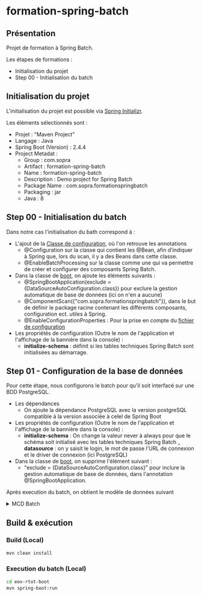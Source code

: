 # formation-spring-batch

## Présentation

Projet de formation à Spring Batch.

Les étapes de formations :
 - Initialisation du projet
 - Step 00 - Initialisation du batch

## Initialisation du projet 

L'initialisation du projet est possible via [Spring Initializr](https://start.spring.io/).

Les éléments sélectionnés sont :
- Projet : "Maven Project"
- Langage : Java
- Spring Boot (Version) : 2.4.4 
- Project Metadat :
  - Group : com.sopra
  - Artifact : formation-spring-batch
  - Name : formation-spring-batch
  - Description : Demo project for Spring Batch
  - Package Name : com.sopra.formationspringbatch
  - Packaging : jar
  - Java : 8
    
## Step 00 - Initialisation du batch

Dans notre cas l'initialisation du bath correspond à :
- L'ajout de la [Classe de configuration](src/main/java/com/sopra/formationspringbatch/config/BatchConfiguration.java), où l'on retrouve les annotations
  - @Configuration sur la classe qui contient les @Bean, afin d’indiquer à Spring que, lors du scan, il y a des Beans
    dans cette classe.
  - @EnableBatchProcessing sur la classe comme une qui va permettre de créer et configurer des composants Spring Batch.
- Dans la classe de [boot](src/main/java/com/sopra/formationspringbatch/config/BatchConfiguration.java), on ajoute les
  éléments suivants :
  - @SpringBootApplication(exclude = {DataSourceAutoConfiguration.class}) pour exclure la gestion automatique de base de
    données (ici on n'en a aucune)
  - @ComponentScan({"com.sopra.formationspringbatch"}), dans le but de définir le package racine contenant les
    différents composants, configuration ect. utiles à Spring.
  - @EnableConfigurationProperties : Pour la prise en compte
    du [fichier de configuration](src/main/resources/application.yml)
- Les propriétés de configuration (Outre le nom de l'application et l'affichage de la bannière dans la console) :
  - **initialize-schema** : définit si les tables techniques Spring Batch sont initialisées au démarrage.

## Step 01 - Configuration de la base de données

Pour cette étape, nous configurons le batch pour qu'il soit interfacé sur une BDD PostgreSQL.

- Les dépendances
  - On ajoute la dépendance PostgreSQL avec la version postgreSQL compatible à la version associée à celel de Spring
    Boot
- Les propriétés de configuration (Outre le nom de l'application et l'affichage de la bannière dans la console) :
  - **initialize-schema** : On change la valeur never à always pour que le schéma soit initialisé avec les tables
    techniques Spring Batch _ **datasource** : on y saisit le login, le mot de passe l'URL de connexion et le driver de
    connexion (ici PostgreSQL)
- Dans la classe de [boot](src/main/java/com/sopra/formationspringbatch/config/BatchConfiguration.java), on supprime
  l'élément suivant :
  - "exclude = {DataSourceAutoConfiguration.class}" pour inclure la gestion automatique de base de données, dans
    l'annotation @SpringBootApplication.

Après execution du batch, on obtient le modèle de données suivant

<details>
<summary>MCD Batch</summary>
<img src="docs/pictures/mcd-spring-batch.png"/>
</details>

## Build & exécution

### Build (Local)

```bash
mvn clean install
```

### Execution du batch (Local)

```bash
cd eox-rtot-boot
mvn spring-boot:run
```